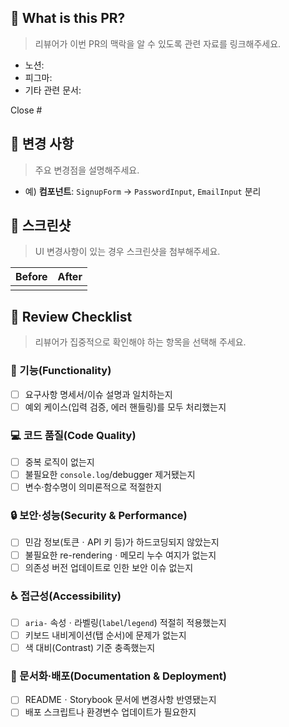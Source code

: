 ## 🔎 What is this PR?

> 리뷰어가 이번 PR의 맥락을 알 수 있도록 관련 자료를 링크해주세요.

- 노션:
- 피그마:
- 기타 관련 문서:

Close #

## 🎯 변경 사항

> 주요 변경점을 설명해주세요.

- 예) **컴포넌트**: `SignupForm` → `PasswordInput`, `EmailInput` 분리

## 📸 스크린샷

> UI 변경사항이 있는 경우 스크린샷을 첨부해주세요.

| Before | After |
| :----: | :---: |
|        |       |

## 🧐 Review Checklist

> 리뷰어가 집중적으로 확인해야 하는 항목을 선택해 주세요.

### 🚀 기능(Functionality)

- [ ] 요구사항 명세서/이슈 설명과 일치하는지
- [ ] 예외 케이스(입력 검증, 에러 핸들링)를 모두 처리했는지

### 💻 코드 품질(Code Quality)

- [ ] 중복 로직이 없는지
- [ ] 불필요한 `console.log`/debugger 제거됐는지
- [ ] 변수·함수명이 의미론적으로 적절한지

### 🔒 보안·성능(Security & Performance)

- [ ] 민감 정보(토큰ㆍAPI 키 등)가 하드코딩되지 않았는지
- [ ] 불필요한 re-renderingㆍ메모리 누수 여지가 없는지
- [ ] 의존성 버전 업데이트로 인한 보안 이슈 없는지

### ♿️ 접근성(Accessibility)

- [ ] `aria-` 속성ㆍ라벨링(`label`/`legend`) 적절히 적용했는지
- [ ] 키보드 내비게이션(탭 순서)에 문제가 없는지
- [ ] 색 대비(Contrast) 기준 충족했는지

### 📖 문서화·배포(Documentation & Deployment)

- [ ] READMEㆍStorybook 문서에 변경사항 반영됐는지
- [ ] 배포 스크립트나 환경변수 업데이트가 필요한지
